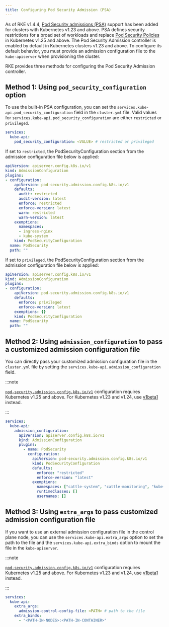 ```yaml
---
title: Configuring Pod Security Admission (PSA)
---
```


As of RKE v1.4.4, [Pod Security admissions (PSA)](https://kubernetes.io/docs/concepts/security/pod-security-admission/) support has been added for clusters with Kubernetes v1.23 and above. PSA defines security restrictions for a broad set of workloads and replace [Pod Security Policies](https://kubernetes.io/docs/concepts/security/pod-security-policy/) in Kubernetes v1.25 and above. The Pod Security Admission controller is enabled by default in Kubernetes clusters v1.23 and above. To configure its default behavior, you must provide an admission configuration file to the `kube-apiserver` when provisioning the cluster.

RKE provides three methods for configuring the Pod Security Admission controller.

## Method 1: Using `pod_security_configuration` option

To use the built-in PSA configuration, you can set the `services.kube-api.pod_security_configuration` field in the `cluster.yml` file. Valid values for `services.kube-api.pod_security_configuration` are either `restricted` or `privileged`.

```yaml
services:
  kube-api:
    pod_security_configuration: <VALUE> # restricted or privileged
```

If set to `restricted`, the PodSecurityConfiguration section from the admission configuration file below is applied:

```yaml
apiVersion: apiserver.config.k8s.io/v1
kind: AdmissionConfiguration
plugins:
- configuration:
    apiVersion: pod-security.admission.config.k8s.io/v1
    defaults:
      audit: restricted
      audit-version: latest
      enforce: restricted
      enforce-version: latest
      warn: restricted
      warn-version: latest
    exemptions:
      namespaces:
      - ingress-nginx
      - kube-system
    kind: PodSecurityConfiguration
  name: PodSecurity
  path: ""
```

If set to `privileged`, the PodSecurityConfiguration section from the admission configuration file below is applied:

```yaml
apiVersion: apiserver.config.k8s.io/v1
kind: AdmissionConfiguration
plugins:
- configuration:
    apiVersion: pod-security.admission.config.k8s.io/v1
    defaults:
      enforce: privileged
      enforce-version: latest
    exemptions: {}
    kind: PodSecurityConfiguration
  name: PodSecurity
  path: ""
```

## Method 2: Using `admission_configuration` to pass a customized admission configuration file

You can directly pass your customized admission configuration file in the `cluster.yml` file by setting the `services.kube-api.admission_configuration` field.

:::note

[`pod-security.admission.config.k8s.io/v1`](https://kubernetes.io/docs/tasks/configure-pod-container/enforce-standards-admission-controller/) configuration requires Kubernetes v1.25 and above. For Kubernetes v1.23 and v1.24, use [v1beta1](https://v1-24.docs.kubernetes.io/docs/tasks/configure-pod-container/enforce-standards-admission-controller/) instead.

:::

```yaml
services:
  kube-api:
    admission_configuration:
      apiVersion: apiserver.config.k8s.io/v1
      kind: AdmissionConfiguration
      plugins:
        - name: PodSecurity
          configuration:
            apiVersion: pod-security.admission.config.k8s.io/v1
            kind: PodSecurityConfiguration
            defaults:
              enforce: "restricted"
              enforce-version: "latest"
            exemptions:
              namespaces: ["cattle-system", "cattle-monitoring", "kube-system"]
              runtimeClasses: []
              usernames: []
```

## Method 3:  Using `extra_args` to pass customized admission configuration file

If you want to use an external admission configuration file in the control plane node, you can use the `services.kube-api.extra_args` option to set the path to the file and the `services.kube-api.extra_binds` option to mount the file in the `kube-apiserver`.

:::note

[`pod-security.admission.config.k8s.io/v1`](https://kubernetes.io/docs/tasks/configure-pod-container/enforce-standards-admission-controller/) configuration requires Kubernetes v1.25 and above. For Kubernetes v1.23 and v1.24, use [v1beta1](https://v1-24.docs.kubernetes.io/docs/tasks/configure-pod-container/enforce-standards-admission-controller/) instead.

:::

```yaml
services:
  kube-api:
    extra_args:
      admission-control-config-file: <PATH> # path to the file
    extra_binds:
      - "<PATH-IN-NODES>:<PATH-IN-CONTAINER>"
```
